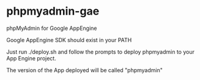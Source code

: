 phpmyadmin-gae
==============

phpMyAdmin for Google AppEngine

Google AppEngine SDK should exist in your PATH

Just run ./deploy.sh and follow the prompts to deploy phpmyadmin to your App 
Engine project.

The version of the App deployed will be called "phpmyadmin"

